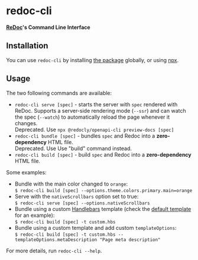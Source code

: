 # redoc-cli

**[ReDoc](https://github.com/Redocly/redoc)'s Command Line Interface**

## Installation

You can use `redoc-cli` by installing [the package](https://www.npmjs.com/package/redoc-cli) globally,
or using [npx](https://medium.com/@maybekatz/introducing-npx-an-npm-package-runner-55f7d4bd282b).

## Usage

The two following commands are available:

- `redoc-cli serve [spec]` - starts the server with `spec` rendered with ReDoc.
  Supports a server-side rendering mode (`--ssr`)
  and can watch the spec (`--watch`) to automatically reload the page whenever it changes.\
  Deprecated. Use `npx @redocly/openapi-cli preview-docs [spec]`
- `redoc-cli bundle [spec]` - bundles `spec` and Redoc into a **zero-dependency** HTML file.\
  Deprecated. Use Use "build" command instead.
- `redoc-cli build [spec]` - build `spec` and Redoc into a **zero-dependency** HTML file.

Some examples:

- Bundle with the main color changed to `orange`:<br/>
  `$ redoc-cli build [spec] --options.theme.colors.primary.main=orange`
- Serve with the `nativeScrollbars` option set to true:<br/>
  `$ redoc-cli serve [spec] --options.nativeScrollbars`
- Bundle using a custom [Handlebars](https://handlebarsjs.com/) template
  (check the [default template](https://github.com/Redocly/redoc/blob/master/cli/template.hbs) for an example):<br/>
  `$ redoc-cli build [spec] -t custom.hbs`
- Bundle using a custom template and add custom `templateOptions`:<br/>
  `$ redoc-cli build [spec] -t custom.hbs --templateOptions.metaDescription "Page meta description"`

For more details, run `redoc-cli --help`.
